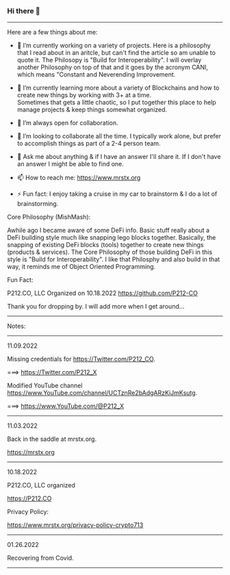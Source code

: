 ### Hi there 👋 
-------------

 Here are a few things about me:

- 🔭 I’m currently working on a variety of projects.  Here is a philosophy that I read about in an aritcle, 
      but can't find the article so am unable to quote it.  The Philosopy is "Build for Interoperability".  I will overlay
      another Philosophy on top of that and it goes by the acronym CANI, which means "Constant and Neverending Improvement.

- 🌱 I’m currently learning more about a variety of Blockchains and how to create new things by working with 3+ at a time.  
      Sometimes that gets a little chaotic, so I put together this place to help manage projects & keep things somewhat organized.

- 👯 I’m always open for collaboration.

- 🤔 I’m looking to collaborate all the time.  I typically work alone, 
      but prefer to accomplish things as part of a 2-4 person team.

- 💬 Ask me about anything & if I have an answer I'll share it.  If I don't have an answer I might be able to find one.

- 📫 How to reach me:  https://www.mrstx.org 

- ⚡ Fun fact: I enjoy taking a cruise in my car to brainstorm & I do a lot of brainstorming.

Core Philosophy (MishMash):

Awhile ago I became aware of some DeFi info.  Basic stuff really about a DeFi building style much like snapping lego blocks together.  Basically, the snapping of existing DeFi blocks (tools) together to create new things (products & services).  The Core Philosophy of those building DeFi in this style is "Build for Interoperability".  I like that Philosphy and also build in that way, it reminds me of Object Oriented Programming.

Fun Fact:

P212.CO, LLC
Organized on 10.18.2022
https://github.com/P212-CO

Thank you for dropping by.
I will add more when I get around...

---

Notes:

---

11.09.2022

Missing credentials for https://Twitter.com/P212_CO.

===> https://Twitter.com/P212_X

Modified YouTube channel https://www.YouTube.com/channel/UCTznRe2bAdgARzKiJmKsutg.

===> https://www.YouTube.com/@P212_X

---

11.03.2022

Back in the saddle at mrstx.org.

https://mrstx.org

---

10.18.2022

P212.CO, LLC organized

https://P212.CO

Privacy Policy: 

https://www.mrstx.org/privacy-policy-crypto713

---

01.26.2022

Recovering from Covid.

---

